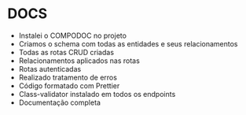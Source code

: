 # DOCS

- Instalei o COMPODOC no projeto
- Criamos o schema com todas as entidades e seus relacionamentos
- Todas as rotas CRUD criadas
- Relacionamentos aplicados nas rotas
- Rotas autenticadas
- Realizado tratamento de erros
- Código formatado com Prettier
- Class-validator instalado em todos os endpoints
- Documentação completa